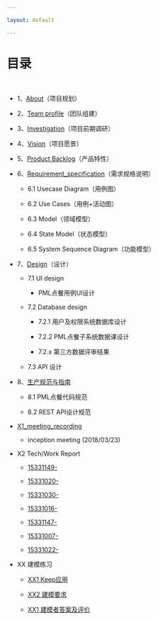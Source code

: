 ```yaml
---

layout: default

---
```


# [](#TOC)目录

&nbsp;&nbsp;

* 1、[About](docs/01_about)（项目规划）

* 2、[Team profile](docs/02_team_profile)（团队组建）

* 3、[Investigation](docs/03_investigation)（项目前期调研）

* 4、[Vision](docs/04_vision)（项目愿景）

* 5、[Product Backlog](docs/05_backlog)（产品特性）

* 6、[Requirement_specification](docs/06_Requirement_specification.md)（需求规格说明）

    - 6.1 Usecase Diagram（用例图）

    - 6.2 Use Cases（用例+活动图）

    - 6.3 Model（领域模型）

    - 6.4 State Model（状态模型）

    - 6.5 System Sequence Diagram（功能模型）

* 7、[Design]()（设计）

    - 7.1 UI design

        - PML点餐用例UI设计

    - 7.2 Database design

        - 7.2.1 用户及权限系统数据库设计

        - 7.2.2 PML点餐子系统数据课设计

        - 7.2.x 第三方数据评审结果

    - 7.3 API 设计

* 8、[生产规范与指南]()

    - 8.1 PML点餐代码规范

    - 8.2 REST API设计规范

* [X1_meeting_recording](docs/X1_meeting_recording.md)

    - inception meeting (2018/03/23)

* X2 Tech/Work Report

    - [15331149-]()

    - [15331020-]()

    - [15331030-]()

    - [15331016-]()

    - [15331147-]()

    - [15331007-]()

    - [15331022-]()

* XX 建模练习

    - [XX1 Keep应用](https://github.com/OrderingService/Dashboard/blob/gh-pages/XX_exercise/XX1_Keep.pdf)

    - [XX2 建模要求](XX_exercise/XX2_Modeling_Requirements)

    - [XX1 建模者答案及评价](XX_exercise/XX3_Answer_Judgement)
